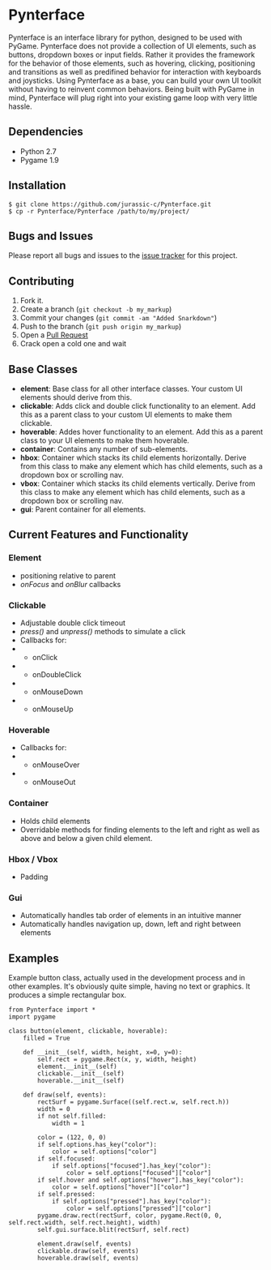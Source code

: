 Pynterface
==========

Pynterface is an interface library for python, designed to be used with PyGame. Pynterface does not provide a collection of UI elements, such as buttons, dropdown boxes or input fields. Rather it provides the framework for the behavior of those elements, such as hovering, clicking, positioning and transitions as well as predifined behavior for interaction with keyboards and joysticks. Using Pynterface as a base, you can build your own UI toolkit without having to reinvent common behaviors. Being built with PyGame in mind, Pynterface will plug right into your existing game loop with very little hassle.

Dependencies
------------
 - Python 2.7
 - Pygame 1.9

Installation
------------

	$ git clone https://github.com/jurassic-c/Pynterface.git
	$ cp -r Pynterface/Pynterface /path/to/my/project/

Bugs and Issues
---------------

Please report all bugs and issues to the [issue tracker][1] for this project.


Contributing
------------

1. Fork it.
2. Create a branch (`git checkout -b my_markup`)
3. Commit your changes (`git commit -am "Added Snarkdown"`)
4. Push to the branch (`git push origin my_markup`)
5. Open a [Pull Request][2]
6. Crack open a cold one and wait

Base Classes
------------

 - **element**: Base class for all other interface classes. Your custom UI elements should derive from this.
 - **clickable**: Adds click and double click functionality to an element. Add this as a parent class to your custom UI elements to make them clickable.
 - **hoverable**: Addes hover functionality to an element. Add this as a parent class to your UI elements to make them hoverable.
 - **container**: Contains any number of sub-elements.
 - **hbox**: Container which stacks its child elements horizontally. Derive from this class to make any element which has child elements, such as a dropdown box or scrolling nav.
 - **vbox**: Container which stacks its child elements vertically. Derive from this class to make any element which has child elements, such as a dropdown box or scrolling nav.
 - **gui**: Parent container for all elements.

Current Features and Functionality
----------------------------------

### Element ###
 - positioning relative to parent
 - *onFocus* and *onBlur* callbacks

### Clickable ###
 - Adjustable double click timeout
 - *press()* and *unpress()* methods to simulate a click
 - Callbacks for:
 - - onClick
 - - onDoubleClick
 - - onMouseDown
 - - onMouseUp

### Hoverable ###
 - Callbacks for:
 - - onMouseOver
 - - onMouseOut

### Container ###
 - Holds child elements
 - Overridable methods for finding elements to the left and right as well as above
and below a given child element.

### Hbox / Vbox ###
 - Padding

### Gui ###
 - Automatically handles tab order of elements in an intuitive manner
 - Automatically handles navigation up, down, left and right between elements

Examples
--------

Example button class, actually used in the development process and in other examples. It's obviously quite simple, having no text or graphics. It produces a simple rectangular box.


	from Pynterface import *
	import pygame

	class button(element, clickable, hoverable):
		filled = True

		def __init__(self, width, height, x=0, y=0):
			self.rect = pygame.Rect(x, y, width, height)
			element.__init__(self)
			clickable.__init__(self)
			hoverable.__init__(self)

		def draw(self, events):
			rectSurf = pygame.Surface((self.rect.w, self.rect.h))
			width = 0
			if not self.filled:
				width = 1

			color = (122, 0, 0)
			if self.options.has_key("color"):
				color = self.options["color"]
			if self.focused:
				if self.options["focused"].has_key("color"):
					color = self.options["focused"]["color"]
			if self.hover and self.options["hover"].has_key("color"):
				color = self.options["hover"]["color"]
			if self.pressed:
				if self.options["pressed"].has_key("color"):
					color = self.options["pressed"]["color"]
			pygame.draw.rect(rectSurf, color, pygame.Rect(0, 0, self.rect.width, self.rect.height), width)
			self.gui.surface.blit(rectSurf, self.rect)

			element.draw(self, events)
			clickable.draw(self, events)
			hoverable.draw(self, events)


[1]: https://github.com/jurassic-c/Pynterface/issues
[2]: http://github.com/github/markup/pulls